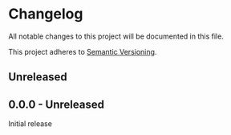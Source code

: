 # Changelog

All notable changes to this project will be documented in this file.

This project adheres to [Semantic Versioning](https://semver.org).

## Unreleased

## 0.0.0 - Unreleased

Initial release
